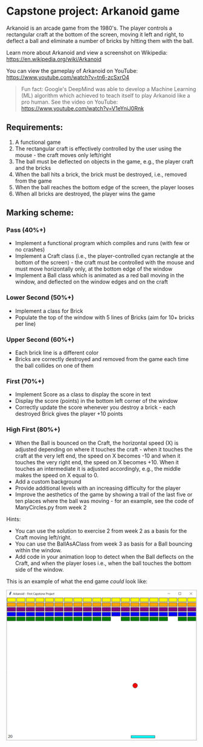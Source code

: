 # Capstone project: Arkanoid game

Arkanoid is an arcade game from the 1980's.
The player controls a rectangular craft at the bottom of the screen, moving
it left and right, to deflect a ball and eliminate a number of bricks by
hitting them with the ball.

Learn more about Arkanoid and view a screenshot on Wikipedia: https://en.wikipedia.org/wiki/Arkanoid

You can view the gameplay of Arkanoid on YouTube: https://www.youtube.com/watch?v=tn6-zcSxrO4

> Fun fact: Google's DeepMind was able to develop a Machine Learning (ML) algorithm which achieved to teach itself to
play Arkanoid like a  pro human. See the video on YouTube: https://www.youtube.com/watch?v=V1eYniJ0Rnk

## Requirements:
1.    A functional game
2.    The rectangular craft is effectively controlled by the user using the mouse - the craft moves only left/right
3.    The ball must be deflected on objects in the game, e.g., the player craft and the bricks
4.    When the ball hits a brick, the brick must be destroyed, i.e., removed from the game
5.    When the ball reaches the bottom edge of the screen, the player looses
6.    When all bricks are destroyed, the player wins the game

## Marking scheme:

### Pass (40%+)
* Implement a functional program which compiles and runs (with few or no crashes)
* Implement a Craft class (i.e., the player-controlled cyan rectangle at the bottom of the screen) - the craft must be 
controlled with the mouse and must move horizontally only, at the bottom edge of the window
* Implement a Ball class which is animated as a red ball moving in the window, and deflected on the window edges and on 
the craft

### Lower Second (50%+)
* Implement a class for Brick
* Populate the top of the window with 5 lines of Bricks (aim for 10+ bricks per line)

### Upper Second (60%+)
* Each brick line is a different color
* Bricks are correctly destroyed and removed from the game each time the ball collides on one of them

### First (70%+)
* Implement Score as a class to display the score in text
* Display the score (points) in the bottom left corner of the window
* Correctly update the score whenever you destroy a brick - each destroyed Brick gives the player +10 points

### High First (80%+)
* When the Ball is bounced on the Craft, the horizontal speed (X) is adjusted depending on where it touches the craft -
when it touches the craft at the very left end, the speed on X becomes -10 and when it touches the very right end, the
speed on X becomes +10. When it touches an intermediate it is adjusted accordingly, e.g., the middle makes the speed on
X equal to 0.
* Add a custom background
* Provide additional levels with an increasing difficulty for the player
* Improve the aesthetics of the game by showing a trail of the last five or ten places where the ball was moving - for
an example, see the code of ManyCircles.py from week 2

Hints:
- You can use the solution to exercise 2 from week 2 as a basis for the Craft moving left/right.
- You can use the BallAsAClass from week 3 as basis for a Ball bouncing within the window.
- Add code in your animation loop to detect when the Ball deflects on the Craft, and when the player loses i.e.,
when the ball touches the bottom side of the window.

This is an example of what the end game _could_ look like:

![Arkanoid](https://raw.githubusercontent.com/NPaspallis/CO1417/main/week04-capstone-arkanoid/Arkanoid.png)

